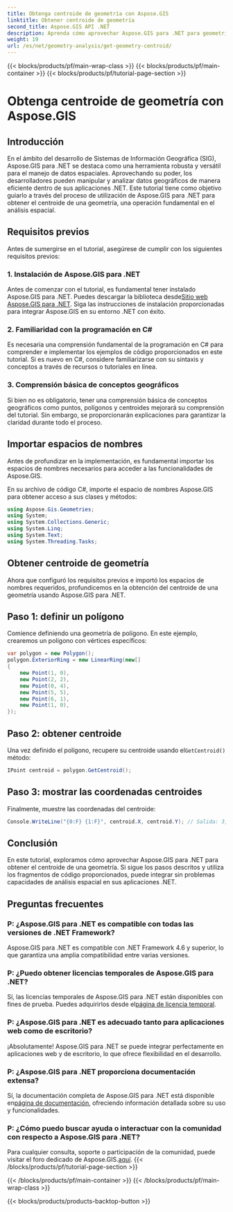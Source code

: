 ```yaml
---
title: Obtenga centroide de geometría con Aspose.GIS
linktitle: Obtener centroide de geometría
second_title: Aspose.GIS API .NET
description: Aprenda cómo aprovechar Aspose.GIS para .NET para geometría de centroides a través de este completo. Integre el análisis espacial perfectamente en sus aplicaciones .NET.
weight: 19
url: /es/net/geometry-analysis/get-geometry-centroid/
---
```


{{< blocks/products/pf/main-wrap-class >}}
{{< blocks/products/pf/main-container >}}
{{< blocks/products/pf/tutorial-page-section >}}

# Obtenga centroide de geometría con Aspose.GIS

## Introducción
En el ámbito del desarrollo de Sistemas de Información Geográfica (SIG), Aspose.GIS para .NET se destaca como una herramienta robusta y versátil para el manejo de datos espaciales. Aprovechando su poder, los desarrolladores pueden manipular y analizar datos geográficos de manera eficiente dentro de sus aplicaciones .NET. Este tutorial tiene como objetivo guiarlo a través del proceso de utilización de Aspose.GIS para .NET para obtener el centroide de una geometría, una operación fundamental en el análisis espacial.
## Requisitos previos
Antes de sumergirse en el tutorial, asegúrese de cumplir con los siguientes requisitos previos:
### 1. Instalación de Aspose.GIS para .NET
 Antes de comenzar con el tutorial, es fundamental tener instalado Aspose.GIS para .NET. Puedes descargar la biblioteca desde[Sitio web Aspose.GIS para .NET](https://releases.aspose.com/gis/net/). Siga las instrucciones de instalación proporcionadas para integrar Aspose.GIS en su entorno .NET con éxito.
### 2. Familiaridad con la programación en C#
Es necesaria una comprensión fundamental de la programación en C# para comprender e implementar los ejemplos de código proporcionados en este tutorial. Si es nuevo en C#, considere familiarizarse con su sintaxis y conceptos a través de recursos o tutoriales en línea.
### 3. Comprensión básica de conceptos geográficos
Si bien no es obligatorio, tener una comprensión básica de conceptos geográficos como puntos, polígonos y centroides mejorará su comprensión del tutorial. Sin embargo, se proporcionarán explicaciones para garantizar la claridad durante todo el proceso.

## Importar espacios de nombres
Antes de profundizar en la implementación, es fundamental importar los espacios de nombres necesarios para acceder a las funcionalidades de Aspose.GIS.

En su archivo de código C#, importe el espacio de nombres Aspose.GIS para obtener acceso a sus clases y métodos:
```csharp
using Aspose.Gis.Geometries;
using System;
using System.Collections.Generic;
using System.Linq;
using System.Text;
using System.Threading.Tasks;
```
## Obtener centroide de geometría
Ahora que configuró los requisitos previos e importó los espacios de nombres requeridos, profundicemos en la obtención del centroide de una geometría usando Aspose.GIS para .NET.
## Paso 1: definir un polígono
Comience definiendo una geometría de polígono. En este ejemplo, crearemos un polígono con vértices específicos:
```csharp
var polygon = new Polygon();
polygon.ExteriorRing = new LinearRing(new[]
{
    new Point(1, 0),
    new Point(2, 2),
    new Point(0, 4),
    new Point(5, 5),
    new Point(6, 1),
    new Point(1, 0),
});
```
## Paso 2: obtener centroide
 Una vez definido el polígono, recupere su centroide usando el`GetCentroid()` método:
```csharp
IPoint centroid = polygon.GetCentroid();
```
## Paso 3: mostrar las coordenadas centroides
Finalmente, muestre las coordenadas del centroide:
```csharp
Console.WriteLine("{0:F} {1:F}", centroid.X, centroid.Y); // Salida: 3,33 2,58
```

## Conclusión
En este tutorial, exploramos cómo aprovechar Aspose.GIS para .NET para obtener el centroide de una geometría. Si sigue los pasos descritos y utiliza los fragmentos de código proporcionados, puede integrar sin problemas capacidades de análisis espacial en sus aplicaciones .NET.
## Preguntas frecuentes
### P: ¿Aspose.GIS para .NET es compatible con todas las versiones de .NET Framework?
Aspose.GIS para .NET es compatible con .NET Framework 4.6 y superior, lo que garantiza una amplia compatibilidad entre varias versiones.
### P: ¿Puedo obtener licencias temporales de Aspose.GIS para .NET?
 Sí, las licencias temporales de Aspose.GIS para .NET están disponibles con fines de prueba. Puedes adquirirlos desde el[página de licencia temporal](https://purchase.aspose.com/temporary-license/).
### P: ¿Aspose.GIS para .NET es adecuado tanto para aplicaciones web como de escritorio?
¡Absolutamente! Aspose.GIS para .NET se puede integrar perfectamente en aplicaciones web y de escritorio, lo que ofrece flexibilidad en el desarrollo.
### P: ¿Aspose.GIS para .NET proporciona documentación extensa?
 Sí, la documentación completa de Aspose.GIS para .NET está disponible en[página de documentación](https://reference.aspose.com/gis/net/), ofreciendo información detallada sobre su uso y funcionalidades.
### P: ¿Cómo puedo buscar ayuda o interactuar con la comunidad con respecto a Aspose.GIS para .NET?
 Para cualquier consulta, soporte o participación de la comunidad, puede visitar el foro dedicado de Aspose.GIS.[aquí](https://forum.aspose.com/c/gis/33).
{{< /blocks/products/pf/tutorial-page-section >}}

{{< /blocks/products/pf/main-container >}}
{{< /blocks/products/pf/main-wrap-class >}}

{{< blocks/products/products-backtop-button >}}
